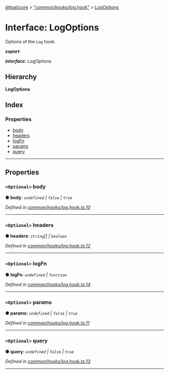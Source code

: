 [@foal/core](../README.md) > ["common/hooks/log.hook"](../modules/_common_hooks_log_hook_.md) > [LogOptions](../interfaces/_common_hooks_log_hook_.logoptions.md)

# Interface: LogOptions

Options of the `Log` hook.

*__export__*: 

*__interface__*: LogOptions

## Hierarchy

**LogOptions**

## Index

### Properties

* [body](_common_hooks_log_hook_.logoptions.md#body)
* [headers](_common_hooks_log_hook_.logoptions.md#headers)
* [logFn](_common_hooks_log_hook_.logoptions.md#logfn)
* [params](_common_hooks_log_hook_.logoptions.md#params)
* [query](_common_hooks_log_hook_.logoptions.md#query)

---

## Properties

<a id="body"></a>

### `<Optional>` body

**● body**: *`undefined` \| `false` \| `true`*

*Defined in [common/hooks/log.hook.ts:10](https://github.com/FoalTS/foal/blob/538afb23/packages/core/src/common/hooks/log.hook.ts#L10)*

___
<a id="headers"></a>

### `<Optional>` headers

**● headers**: *`string`[] \| `boolean`*

*Defined in [common/hooks/log.hook.ts:12](https://github.com/FoalTS/foal/blob/538afb23/packages/core/src/common/hooks/log.hook.ts#L12)*

___
<a id="logfn"></a>

### `<Optional>` logFn

**● logFn**: *`undefined` \| `function`*

*Defined in [common/hooks/log.hook.ts:14](https://github.com/FoalTS/foal/blob/538afb23/packages/core/src/common/hooks/log.hook.ts#L14)*

___
<a id="params"></a>

### `<Optional>` params

**● params**: *`undefined` \| `false` \| `true`*

*Defined in [common/hooks/log.hook.ts:11](https://github.com/FoalTS/foal/blob/538afb23/packages/core/src/common/hooks/log.hook.ts#L11)*

___
<a id="query"></a>

### `<Optional>` query

**● query**: *`undefined` \| `false` \| `true`*

*Defined in [common/hooks/log.hook.ts:13](https://github.com/FoalTS/foal/blob/538afb23/packages/core/src/common/hooks/log.hook.ts#L13)*

___

